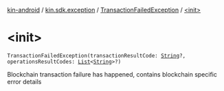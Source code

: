 [kin-android](../../index.md) / [kin.sdk.exception](../index.md) / [TransactionFailedException](index.md) / [&lt;init&gt;](./-init-.md)

# &lt;init&gt;

`TransactionFailedException(transactionResultCode: `[`String`](https://kotlinlang.org/api/latest/jvm/stdlib/kotlin/-string/index.html)`?, operationsResultCodes: `[`List`](https://kotlinlang.org/api/latest/jvm/stdlib/kotlin.collections/-list/index.html)`<`[`String`](https://kotlinlang.org/api/latest/jvm/stdlib/kotlin/-string/index.html)`>?)`

Blockchain transaction failure has happened, contains blockchain specific error details

